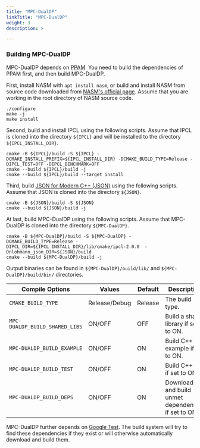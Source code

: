 ```yaml
---
title: "MPC-DualDP"
linkTitle: "MPC-DualDP"
weight: 3
description: >

---
```


### Building MPC-DualDP

MPC-DualDP depends on [PPAM](../ppam/README.md). You need to build the dependencies of PPAM first, and then build MPC-DualDP.

First, install NASM with `apt install nasm`, or build and install NASM from source code downloaded from [NASM's official page](https://www.nasm.us/). Assume that you are working in the root directory of NASM source code.
```shell
./configure
make -j
make install
```

Second, build and install IPCL using the following scripts.
Assume that IPCL is cloned into the directory `${IPCL}` and will be installed to the directory `${IPCL_INSTALL_DIR}`.
```shell
cmake -B ${IPCL}/build -S ${IPCL} -DCMAKE_INSTALL_PREFIX=${IPCL_INSTALL_DIR} -DCMAKE_BUILD_TYPE=Release -DIPCL_TEST=OFF -DIPCL_BENCHMARK=OFF
cmake --build ${IPCL}/build -j
cmake --build ${IPCL}/build --target install
```

Third, build [JSON for Modern C++ (JSON)](https://github.com/nlohmann/json) using the following scripts.
Assume that JSON is cloned into the directory `${JSON}`.
```shell
cmake -B ${JSON}/build -S ${JSON}
cmake --build ${JSON}/build -j
```

At last, build MPC-DualDP using the following scripts.
Assume that MPC-DualDP is cloned into the directory `${MPC-DualDP}`.
```shell
cmake -B ${MPC-DualDP}/build -S ${MPC-DualDP} -DCMAKE_BUILD_TYPE=Release -DIPCL_DIR=${IPCL_INSTALL_DIR}/lib/cmake/ipcl-2.0.0  -Dnlohmann_json_DIR=${JSON}/build
cmake --build ${MPC-DualDP}/build -j
```

Output binaries can be found in `${MPC-DualDP}/build/lib/` and `${MPC-DualDP}/build/bin/` directories.

| Compile Options                | Values        | Default | Description                                         |
|--------------------------------|---------------|---------|-----------------------------------------------------|
| `CMAKE_BUILD_TYPE`             | Release/Debug | Release | The build type.                                     |
| `MPC-DUALDP_BUILD_SHARED_LIBS` | ON/OFF        | OFF     | Build a shared library if set to ON.                |
| `MPC-DUALDP_BUILD_EXAMPLE`     | ON/OFF        | ON      | Build C++ example if set to ON.                     |
| `MPC-DUALDP_BUILD_TEST`        | ON/OFF        | ON      | Build C++ test if set to ON.                        |
| `MPC-DUALDP_BUILD_DEPS`        | ON/OFF        | ON      | Download and build unmet dependencies if set to ON. |

MPC-DualDP further depends on [Google Test](https://github.com/google/googletest).
The build system will try to find these dependencies if they exist or will otherwise automatically download and build them.
